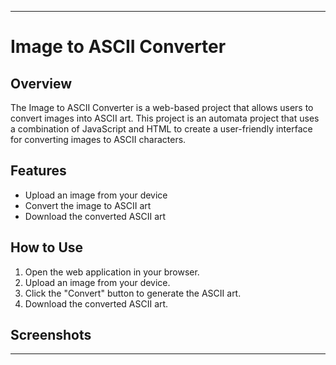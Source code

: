 

---
# Image to ASCII Converter

## Overview
The Image to ASCII Converter is a web-based project that allows users to convert images into ASCII art. This project is an automata project that uses a combination of JavaScript and HTML to create a user-friendly interface for converting images to ASCII characters.

## Features
- Upload an image from your device
- Convert the image to ASCII art
- Download the converted ASCII art

## How to Use
1. Open the web application in your browser.
2. Upload an image from your device.
3. Click the "Convert" button to generate the ASCII art.
4. Download the converted ASCII art.

## Screenshots


---
